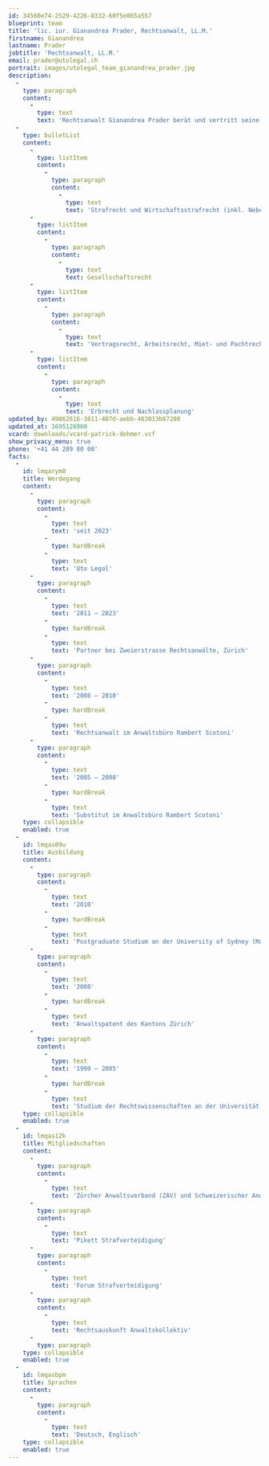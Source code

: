 ```yaml
---
id: 34560e74-2529-4226-8332-60f5e865a557
blueprint: team
title: 'lic. iur. Gianandrea Prader, Rechtsanwalt, LL.M.'
firstname: Gianandrea
lastname: Prader
jobtitle: 'Rechtsanwalt, LL.M.'
email: prader@utolegal.ch
portrait: images/utolegal_team_gianandrea_prader.jpg
description:
  -
    type: paragraph
    content:
      -
        type: text
        text: 'Rechtsanwalt Gianandrea Prader berät und vertritt seine Klientinnen und Klienten vorwiegend in den Bereichen:'
  -
    type: bulletList
    content:
      -
        type: listItem
        content:
          -
            type: paragraph
            content:
              -
                type: text
                text: 'Strafrecht und Wirtschaftsstrafrecht (inkl. Nebenstrafrecht wie Strassenverkehrsrecht (SVG), BetmG, UWG, URG, MSchG, DSG, etc.)'
      -
        type: listItem
        content:
          -
            type: paragraph
            content:
              -
                type: text
                text: Gesellschaftsrecht
      -
        type: listItem
        content:
          -
            type: paragraph
            content:
              -
                type: text
                text: 'Vertragsrecht, Arbeitsrecht, Miet- und Pachtrecht'
      -
        type: listItem
        content:
          -
            type: paragraph
            content:
              -
                type: text
                text: 'Erbrecht und Nachlassplanung'
updated_by: 49862616-3811-407d-aebb-463013b87200
updated_at: 1695126960
vcard: downloads/vcard-patrick-dehmer.vcf
show_privacy_menu: true
phone: '+41 44 289 80 00'
facts:
  -
    id: lmqarym8
    title: Werdegang
    content:
      -
        type: paragraph
        content:
          -
            type: text
            text: 'seit 2023'
          -
            type: hardBreak
          -
            type: text
            text: 'Uto Legal'
      -
        type: paragraph
        content:
          -
            type: text
            text: '2011 – 2023'
          -
            type: hardBreak
          -
            type: text
            text: 'Partner bei Zweierstrasse Rechtsanwälte, Zürich'
      -
        type: paragraph
        content:
          -
            type: text
            text: '2008 – 2010'
          -
            type: hardBreak
          -
            type: text
            text: 'Rechtsanwalt im Anwaltsbüro Rambert Scotoni'
      -
        type: paragraph
        content:
          -
            type: text
            text: '2005 – 2008'
          -
            type: hardBreak
          -
            type: text
            text: 'Substitut im Anwaltsbüro Rambert Scotoni'
    type: collapsible
    enabled: true
  -
    id: lmqas09u
    title: Ausbildung
    content:
      -
        type: paragraph
        content:
          -
            type: text
            text: '2010'
          -
            type: hardBreak
          -
            type: text
            text: 'Postgraduate Studium an der University of Sydney (Master of Laws, LL.M.)'
      -
        type: paragraph
        content:
          -
            type: text
            text: '2008'
          -
            type: hardBreak
          -
            type: text
            text: 'Anwaltspatent des Kantons Zürich'
      -
        type: paragraph
        content:
          -
            type: text
            text: '1999 – 2005'
          -
            type: hardBreak
          -
            type: text
            text: 'Studium der Rechtswissenschaften an der Universität Zürich (lic. iur.).'
    type: collapsible
    enabled: true
  -
    id: lmqas12k
    title: Mitgliedschaften
    content:
      -
        type: paragraph
        content:
          -
            type: text
            text: 'Zürcher Anwaltsverband (ZAV) und Schweizerischer Anwaltsverband (SAV)'
      -
        type: paragraph
        content:
          -
            type: text
            text: 'Pikett Strafverteidigung'
      -
        type: paragraph
        content:
          -
            type: text
            text: 'Forum Strafverteidigung'
      -
        type: paragraph
        content:
          -
            type: text
            text: 'Rechtsauskunft Anwaltskollektiv'
      -
        type: paragraph
    type: collapsible
    enabled: true
  -
    id: lmqasbpm
    title: Sprachen
    content:
      -
        type: paragraph
        content:
          -
            type: text
            text: 'Deutsch, Englisch'
    type: collapsible
    enabled: true
---
```

